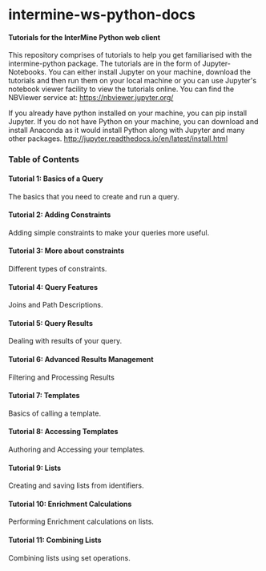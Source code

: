 # intermine-ws-python-docs
#### Tutorials for the InterMine Python web client

This repository comprises of tutorials to help you get familiarised with the intermine-python package. The tutorials are in the form of Jupyter-Notebooks. You can either install Jupyter on your machine, download the tutorials and then run them on your local machine or you can use Jupyter's notebook viewer facility to view the tutorials online. 
You can find the NBViewer service at: https://nbviewer.jupyter.org/

If you already have python installed on your machine, you can pip install Jupyter. If you do not have Python on your machine, you can download and install Anaconda as it would install Python along with Jupyter and many other packages. 
http://jupyter.readthedocs.io/en/latest/install.html


### Table of Contents
#### Tutorial 1: Basics of a Query
The basics that you need to create and run a query.

#### Tutorial 2: Adding Constraints
Adding simple constraints to make your queries more useful.

#### Tutorial 3: More about constraints
Different types of constraints.

#### Tutorial 4: Query Features
Joins and Path Descriptions.


#### Tutorial 5: Query Results
Dealing with results of your query.

#### Tutorial 6: Advanced Results Management
Filtering and Processing Results

#### Tutorial 7: Templates
Basics of calling a template. 

#### Tutorial 8: Accessing Templates
Authoring and Accessing your templates.

#### Tutorial 9: Lists
Creating and saving lists from identifiers. 

#### Tutorial 10: Enrichment Calculations
Performing Enrichment calculations on lists. 

#### Tutorial 11: Combining Lists
Combining lists using set operations. 

